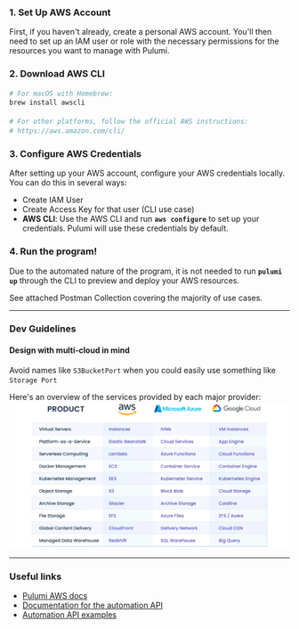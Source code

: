 ### **1. Set Up AWS Account**

First, if you haven't already, create a personal AWS account. You'll then need to set up an IAM user or role with the necessary permissions for the resources you want to manage with Pulumi.

### **2. Download AWS CLI**

```bash
# For macOS with Homebrew:
brew install awscli

# For other platforms, follow the official AWS instructions:
# https://aws.amazon.com/cli/
```

### **3. Configure AWS Credentials**

After setting up your AWS account, configure your AWS credentials locally. You can do this in several ways:

- Create IAM User
- Create Access Key for that user (CLI use case)
- **AWS CLI**: Use the AWS CLI and run **`aws configure`** to set up your credentials. Pulumi will use these credentials by default.

### **4. Run the program!**

Due to the automated nature of the program, it is not needed to run **`pulumi up`** through the CLI to preview and deploy your AWS resources. 

See attached Postman Collection covering the majority of use cases.

---

### Dev Guidelines

#### Design with multi-cloud in mind

Avoid names like ``S3BucketPort`` when you could easily use something like ``Storage Port``

Here's an overview of the services provided by each major provider:
![Cloud Comparisson](docs/cloud_products.png)

---

### Useful links

- [Pulumi AWS docs](https://www.pulumi.com/docs/clouds/aws/)
- [Documentation for the automation API](https://www.pulumi.com/automation/)
- [Automation API examples](https://github.com/pulumi/automation-api-examples/tree/main)